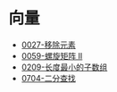 # 向量

- [0027-移除元素](_source/DSNA/lc0027.md)
- [0059-螺旋矩阵 II](_source/DSNA/lc0059.md)
- [0209-长度最小的子数组](_source/DSNA/lc0209.md)
- [0704-二分查找](_source/DSNA/lc0704.md)